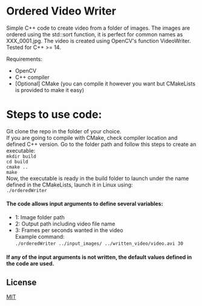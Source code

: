 # Ordered Video Writer 
Simple C++ code to create video from a folder of images. The images are ordered using the std::sort function, it is perfect for common names as XXX_0001.jpg. The video is created using OpenCV's function VideoWriter. Tested for C++ >= 14.

Requirements: 
* OpenCV <br />
* C++ compiler <br />
* [Optional] CMake (you can compile it however you want but CMakeLists is provided to make it easy) <br />

# Steps to use code:
Git clone the repo in the folder of your choice. <br />
If you are going to compile with CMake, check compiler location and defined C++ version.
Go to the folder path and follow this steps to create an executable: <br />
`mkdir build` <br />
`cd build` <br /> 
`cmake ..` <br />
`make` <br />
Now, the executable is ready in the build folder to launch under the name defined in the CMakeLists, launch it in Linux using: <br />
`./orderedWriter` <br />
#### The code allows input arguments to define several variables: <br />
* 1: Image folder path
* 2: Output path including video file name 
* 3: Frames per seconds wanted in the video <br />
Example command: <br />
`./orderedWriter ../input_images/ ../written_video/video.avi 30` <br /> 
#### If any of the input arguments is not written, the default values defined in the code are used.
## License
[MIT](https://choosealicense.com/licenses/mit/)
